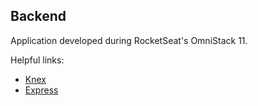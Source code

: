 ## Backend

Application developed during RocketSeat's OmniStack 11.

Helpful links:

* [Knex](http://knexjs.org/)
* [Express](https://expressjs.com/)
